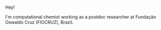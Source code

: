 Hey!

I'm computational chemist working as a postdoc researcher at Fundação Oswaldo Cruz (FIOCRUZ), Brazil. 
